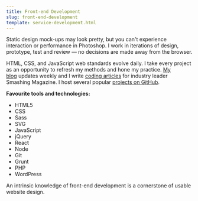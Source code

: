 ```yaml
---
title: Front-end Development
slug: front-end-development
template: service-development.html
---
```


Static design mock-ups may look pretty, but you can't experience interaction or performance in Photoshop. I work in iterations of design, prototype, test and review — no decisions are made away from the browser.

HTML, CSS, and JavaScript web standards evolve daily. I take every project as an opportunity to refresh my methods and hone my practice. [My blog](/blog/) updates weekly and I write [coding articles](http://coding.smashingmagazine.com/author/david-bushell/) for industry leader Smashing Magazine. I host several popular [projects on GitHub](https://github.com/dbushell).

**Favourite tools and technologies:**

<ul class="speclist">
  <li>HTML5</li>
  <li>CSS</li>
  <li>Sass</li>
  <li>SVG</li>
  <li>JavaScript</li>
  <li>jQuery</li>
  <li>React</li>
  <li>Node</li>
  <li>Git</li>
  <li>Grunt</li>
  <li>PHP</li>
  <li>WordPress</li>
</ul>

An intrinsic knowledge of front-end development is a cornerstone of usable website design.
